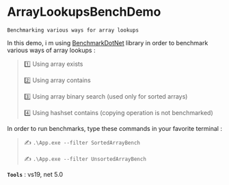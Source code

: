 # ArrayLookupsBenchDemo
```
Benchmarking various ways for array lookups
```

In this demo, i m using [BenchmarkDotNet](https://github.com/dotnet/BenchmarkDotNet) library in order to benchmark various ways of array lookups :
>
> :one: Using array exists
>
> :two: Using array contains
>
> :three: Using array binary search (used only for sorted arrays)
>
> :four: Using hashset contains (copying operation is not benchmarked)
>

In order to run benchmarks, type these commands in your favorite terminal :
>
> :writing_hand: `.\App.exe --filter SortedArrayBench`
>
> :writing_hand: `.\App.exe --filter UnsortedArrayBench`
>

**`Tools`** : vs19, net 5.0
